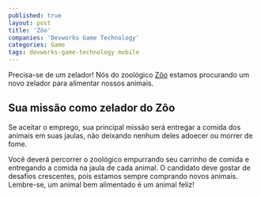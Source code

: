 ```yaml
---
published: true
layout: post
title: 'Zôo'
companies: 'Devworks Game Technology'
categories: Game
tags: devworks-game-technology mobile
---
```

Precisa-se de um zelador! Nós do zoológico [Zôo](http://www.devworks.com.br/celular/br/zoo.htm) estamos procurando um novo zelador para alimentar nossos animais. 

## Sua missão como zelador do Zôo
Se aceitar o emprego, sua principal missão será entregar a comida dos animais em suas jaulas, não deixando nenhum deles adoecer ou morrer de fome.

Você deverá percorrer o zoológico empurrando seu carrinho de comida e entregando a comida na jaula de cada animal. O candidato deve gostar de desafios crescentes, pois estamos sempre comprando novos animais. Lembre-se, um animal bem alimentado é um animal feliz!